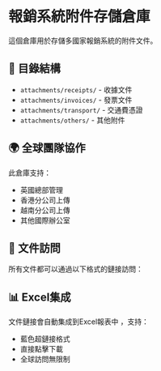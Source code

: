 # 報銷系統附件存儲倉庫

這個倉庫用於存儲多國家報銷系統的附件文件。

## 📁 目錄結構

- `attachments/receipts/` - 收據文件
- `attachments/invoices/` - 發票文件  
- `attachments/transport/` - 交通費憑證
- `attachments/others/` - 其他附件

## 🌍 全球團隊協作

此倉庫支持：
- 英國總部管理
- 香港分公司上傳
- 越南分公司上傳
- 其他國際辦公室

## 🔗 文件訪問

所有文件都可以通過以下格式的鏈接訪問：

## 📊 Excel集成

文件鏈接會自動集成到Excel報表中 ，支持：
- 藍色超鏈接格式
- 直接點擊下載
- 全球訪問無限制
